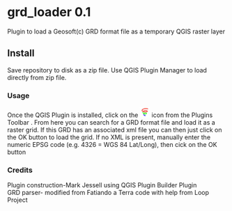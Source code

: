 # grd_loader 0.1   

Plugin to load a Geosoft(c) GRD format file as a temporary QGIS raster layer    
   
## Install   

Save repository to disk as a zip file. Use QGIS Plugin Manager to load directly from zip file.

### Usage   

Once the QGIS Plugin is installed, click on the ![grd_icon](icon.png) icon from the Plugins Toolbar . From here you can search for a GRD format file and load it as a raster grid. If this GRD has an associated xml file you can then just click on the OK button to load the grid. If no XML is present, manually enter the numeric EPSG code (e.g. 4326 = WGS 84 Lat/Long), then cick on the OK button    

### Credits    
Plugin construction-Mark Jessell using QGIS Plugin Builder Plugin    
GRD parser- modified from Fatiando a Terra code with help from Loop Project    
